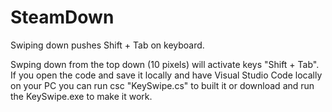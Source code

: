 # SteamDown
Swiping down pushes Shift + Tab on keyboard. 

Swping down from the top down (10 pixels) will activate keys "Shift + Tab". If you open the code and save it locally and have Visual Studio Code locally on your PC you can run csc "KeySwipe.cs" to built it or download and run the KeySwipe.exe to make it work. 
